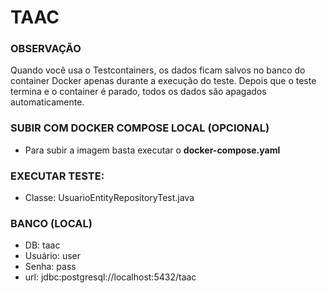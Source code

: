 # TAAC

### OBSERVAÇÃO
Quando você usa o Testcontainers, os dados ficam salvos no banco do container Docker apenas durante a execução do teste. 
Depois que o teste termina e o container é parado, todos os dados são apagados automaticamente.

### SUBIR COM DOCKER COMPOSE LOCAL (OPCIONAL)
- Para subir a imagem basta executar o **docker-compose.yaml**

### EXECUTAR TESTE:
- Classe: UsuarioEntityRepositoryTest.java

### BANCO (LOCAL)
- DB: taac
- Usuário: user
- Senha: pass
- url: jdbc:postgresql://localhost:5432/taac

